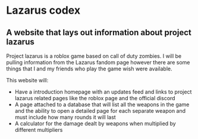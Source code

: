 # Lazarus codex

## A website that lays out information about project lazarus
Project lazarus is a roblox game based on call of duty zombies. I will be pulling information from the Lazarus fandom page however there are some things that I and my friends who play the game wish were available.


This website will:
* Have a introduction homepage with an updates feed and links to project lazarus related pages like the roblox page and the official discord
* A page attached to a database that will list all the weapons in the game and the ability to open a detailed page for each separate weapon and must include how many rounds it will last
* A calculator for the damage dealt by weapons when multiplied by different multipliers 


